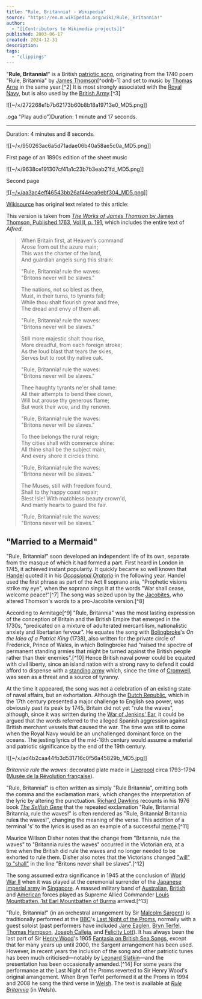 ```yaml
---
title: "Rule, Britannia! - Wikipedia"
source: "https://en.m.wikipedia.org/wiki/Rule,_Britannia!"
author:
  - "[[Contributors to Wikimedia projects]]"
published: 2003-06-17
created: 2024-12-31
description:
tags:
  - "clippings"
---
```

"**Rule, Britannia!**" is a British [patriotic song](https://en.m.wikipedia.org/wiki/Patriotism "Patriotism"), originating from the 1740 poem "Rule, Britannia" by [James Thomson](https://en.m.wikipedia.org/wiki/James_Thomson_\(poet,_born_1700\) "James Thomson (poet, born 1700)")[^odnb-1] and set to music by [Thomas Arne](https://en.m.wikipedia.org/wiki/Thomas_Arne "Thomas Arne") in the same year.[^2] It is most strongly associated with the [Royal Navy](https://en.m.wikipedia.org/wiki/Royal_Navy "Royal Navy"), but is also used by the [British Army](https://en.m.wikipedia.org/wiki/British_Army "British Army").[^3]

![[~/×/272268e1b7b62173b60b8b18a19713e0_MD5.png]]

<audio id="mwe_player_0_placeholder" preload="none" data-mw-tmh="" class="" width="232" data-durationhint="77" data-mwtitle="'Rule,_Britannia!'_(United_States_Army_Strings).oga" data-mwprovider="wikimediacommons" playsinline="" disabled="disabled" tabindex="-1"></audio>.oga "Play audio")Duration: 1 minute and 17 seconds.

---

<audio id="mwe_player_1_placeholder" preload="none" data-mw-tmh="" class="" width="232" data-durationhint="248" data-mwtitle="Rule,_Britannia.ogg" data-mwprovider="wikimediacommons" playsinline="" disabled="disabled" tabindex="-1"></audio>Duration: 4 minutes and 8 seconds.

![[~/×/950263ac6a5d71adae06b40a58ae5c0a_MD5.png]]

First page of an 1890s edition of the sheet music

![[~/×/9638ce191307cf41a1c23b7b3eab21fd_MD5.png]]

Second page

[![[~/×/aa3ac4eff46543bb26af44eca9ebf304_MD5.png]]](https://en.m.wikipedia.org/wiki/File:Wikisource-logo.svg)

[Wikisource](https://en.m.wikipedia.org/wiki/Wikisource "Wikisource") has original text related to this article:

This version is taken from [*The Works of James Thomson* by James Thomson, Published 1763, Vol II, p. 191](https://en.wikisource.org/wiki/The_Works_of_James_Thomson/Rule,_Britannia! "s:The Works of James Thomson/Rule, Britannia!"), which includes the entire text of *Alfred*.

> When Britain first, at Heaven's command  
> Arose from out the azure main;  
> This was the charter of the land,  
> And guardian angels sung this strain:
> 
> "Rule, Britannia! rule the waves:  
> "Britons never will be slaves."
> 
> The nations, not so blest as thee,  
> Must, in their turns, to tyrants fall;  
> While thou shalt flourish great and free,  
> The dread and envy of them all.
> 
> "Rule, Britannia! rule the waves:  
> "Britons never will be slaves."
> 
> Still more majestic shalt thou rise,  
> More dreadful, from each foreign stroke;  
> As the loud blast that tears the skies,  
> Serves but to root thy native oak.
> 
> "Rule, Britannia! rule the waves:  
> "Britons never will be slaves."
> 
> Thee haughty tyrants ne'er shall tame:  
> All their attempts to bend thee down,  
> Will but arouse thy generous flame;  
> But work their woe, and thy renown.
> 
> "Rule, Britannia! rule the waves:  
> "Britons never will be slaves."
> 
> To thee belongs the rural reign;  
> Thy cities shall with commerce shine:  
> All thine shall be the subject main,  
> And every shore it circles thine.
> 
> "Rule, Britannia! rule the waves:  
> "Britons never will be slaves."
> 
> The Muses, still with freedom found,  
> Shall to thy happy coast repair;  
> Blest Isle! With matchless beauty crown'd,  
> And manly hearts to guard the fair.
> 
> "Rule, Britannia! rule the waves:  
> "Britons never will be slaves."

## "Married to a Mermaid"

"Rule, Britannia!" soon developed an independent life of its own, separate from the masque of which it had formed a part. First heard in London in 1745, it achieved instant popularity. It quickly became so well known that [Handel](https://en.m.wikipedia.org/wiki/George_Frideric_Handel "George Frideric Handel") quoted it in his *[Occasional Oratorio](https://en.m.wikipedia.org/wiki/Occasional_Oratorio "Occasional Oratorio")* in the following year. Handel used the first phrase as part of the Act II soprano aria, "Prophetic visions strike my eye", when the soprano sings it at the words "War shall cease, welcome peace!"[^7] The song was seized upon by the [Jacobites](https://en.m.wikipedia.org/wiki/Jacobitism "Jacobitism"), who altered Thomson's words to a pro-Jacobite version.[^8]

According to Armitage[^9] "Rule, Britannia" was the most lasting expression of the conception of Britain and the British Empire that emerged in the 1730s, "predicated on a mixture of adulterated mercantilism, nationalistic anxiety and libertarian fervour". He equates the song with [Bolingbroke](https://en.m.wikipedia.org/wiki/Henry_St_John,_1st_Viscount_Bolingbroke "Henry St John, 1st Viscount Bolingbroke")'s *On the Idea of a Patriot King* (1738), also written for the private circle of Frederick, Prince of Wales, in which Bolingbroke had "raised the spectre of permanent standing armies that might be turned against the British people rather than their enemies".[^10] Hence British naval power could be equated with civil liberty, since an island nation with a strong navy to defend it could afford to dispense with a [standing army](https://en.m.wikipedia.org/wiki/Standing_army "Standing army") which, since the time of [Cromwell](https://en.m.wikipedia.org/wiki/Oliver_Cromwell "Oliver Cromwell"), was seen as a threat and a source of tyranny.

At the time it appeared, the song was not a celebration of an existing state of naval affairs, but an exhortation. Although the [Dutch Republic](https://en.m.wikipedia.org/wiki/Dutch_Republic "Dutch Republic"), which in the 17th century presented a major challenge to English sea power, was obviously past its peak by 1745, Britain did not yet "rule the waves", although, since it was written during the [War of Jenkins' Ear](https://en.m.wikipedia.org/wiki/War_of_Jenkins%27_Ear "War of Jenkins' Ear"), it could be argued that the words referred to the alleged Spanish aggression against British merchant vessels that caused the war. The time was still to come when the Royal Navy would be an unchallenged dominant force on the oceans. The jesting lyrics of the mid-18th century would assume a material and patriotic significance by the end of the 19th century.

![[~/×/ad4b2caa44fb3d531716c0f56a45829b_MD5.jpg]]

*Britannia rule the waves*: decorated plate made in [Liverpool](https://en.m.wikipedia.org/wiki/Liverpool "Liverpool") circa 1793–1794 ([Musée de la Révolution française](https://en.m.wikipedia.org/wiki/Mus%C3%A9e_de_la_R%C3%A9volution_fran%C3%A7aise "Musée de la Révolution française")).

"Rule, Britannia!" is often written as simply "Rule Britannia", omitting both the comma and the exclamation mark, which changes the interpretation of the lyric by altering the punctuation. [Richard Dawkins](https://en.m.wikipedia.org/wiki/Richard_Dawkins "Richard Dawkins") recounts in his 1976 book *[The Selfish Gene](https://en.m.wikipedia.org/wiki/The_Selfish_Gene "The Selfish Gene")* that the repeated exclamation "Rule, Britannia! Britannia, rule the waves!" is often rendered as "Rule, Britannia! Britannia rule**s** the waves!", changing the meaning of the verse. This addition of a terminal 's' to the lyrics is used as an example of a successful [meme](https://en.m.wikipedia.org/wiki/Meme "Meme").[^11]

Maurice Willson Disher notes that the change from "Britannia, rule the waves" to "Britannia rules the waves" occurred in the Victorian era, at a time when the British did rule the waves and no longer needed to be exhorted to rule them. Disher also notes that the Victorians changed ["will" to "shall"](https://en.m.wikipedia.org/wiki/Shall_and_will "Shall and will") in the line "Britons never shall be slaves".[^12]

The song assumed extra significance in 1945 at the conclusion of [World War II](https://en.m.wikipedia.org/wiki/World_War_II "World War II") when it was played at the ceremonial surrender of the [Japanese imperial army](https://en.m.wikipedia.org/wiki/Japanese_imperial_army "Japanese imperial army") in [Singapore](https://en.m.wikipedia.org/wiki/Singapore "Singapore"). A massed military band of [Australian](https://en.m.wikipedia.org/wiki/Second_Australian_Imperial_Force "Second Australian Imperial Force"), [British](https://en.m.wikipedia.org/wiki/British_Army "British Army") and [American](https://en.m.wikipedia.org/wiki/US_Army "US Army") forces played as Supreme Allied Commander [Louis Mountbatten, 1st Earl Mountbatten of Burma](https://en.m.wikipedia.org/wiki/Louis_Mountbatten,_1st_Earl_Mountbatten_of_Burma "Louis Mountbatten, 1st Earl Mountbatten of Burma") arrived.[^13]

"Rule, Britannia!" (in an orchestral arrangement by Sir [Malcolm Sargent](https://en.m.wikipedia.org/wiki/Malcolm_Sargent "Malcolm Sargent")) is traditionally performed at the [BBC](https://en.m.wikipedia.org/wiki/BBC "BBC")'s [Last Night of the Proms](https://en.m.wikipedia.org/wiki/The_Proms#Last_Night_of_the_Proms "The Proms"), normally with a guest soloist (past performers have included [Jane Eaglen](https://en.m.wikipedia.org/wiki/Jane_Eaglen "Jane Eaglen"), [Bryn Terfel](https://en.m.wikipedia.org/wiki/Bryn_Terfel "Bryn Terfel"), [Thomas Hampson](https://en.m.wikipedia.org/wiki/Thomas_Hampson_\(baritone\) "Thomas Hampson (baritone)"), [Joseph Calleja](https://en.m.wikipedia.org/wiki/Joseph_Calleja "Joseph Calleja"), and [Felicity Lott](https://en.m.wikipedia.org/wiki/Felicity_Lott "Felicity Lott")). It has always been the last part of Sir [Henry Wood](https://en.m.wikipedia.org/wiki/Henry_Wood "Henry Wood")'s 1905 [Fantasia on British Sea Songs](https://en.m.wikipedia.org/wiki/Fantasia_on_British_Sea_Songs "Fantasia on British Sea Songs"), except that for many years up until 2000, the Sargent arrangement has been used. However, in recent years the inclusion of the song and other patriotic tunes has been much criticised—notably by [Leonard Slatkin](https://en.m.wikipedia.org/wiki/Leonard_Slatkin "Leonard Slatkin")—and the presentation has been occasionally amended.[^14] For some years the performance at the Last Night of the Proms reverted to Sir Henry Wood's original arrangement. When Bryn Terfel performed it at the Proms in 1994 and 2008 he sang the third verse in [Welsh](https://en.m.wikipedia.org/wiki/Welsh_language "Welsh language"). The text is available at *[Rule Britannia](https://cy.wikipedia.org/wiki/Rule_Britannia "cy:Rule Britannia")* (in Welsh).